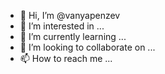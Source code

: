 - 👋 Hi, I’m @vanyapenzev
- 👀 I’m interested in ...
- 🌱 I’m currently learning ...
- 💞️ I’m looking to collaborate on ...
- 📫 How to reach me ...

<!---
vanyapenzev/vanyapenzev is a ✨ special ✨ repository because its `README.md` (this file) appears on your GitHub profile.
You can click the Preview link to take a look at your changes.
--->
